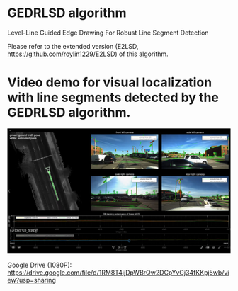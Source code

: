# GEDRLSD algorithm
Level-Line Guided Edge Drawing For Robust Line Segment Detection

Please refer to the extended version (E2LSD, https://github.com/roylin1229/E2LSD) of this algorithm.  

# Video demo for visual localization with line segments detected by the GEDRLSD algorithm.

[![](https://github.com/roylin1229/GEDRLSD/blob/main/img.png)](https://drive.google.com/file/d/1RM8T4ijDpWBrQw2DCpYvGj34fKKpj5wb/view?usp=sharing)  

Google Drive (1080P): https://drive.google.com/file/d/1RM8T4ijDpWBrQw2DCpYvGj34fKKpj5wb/view?usp=sharing  
